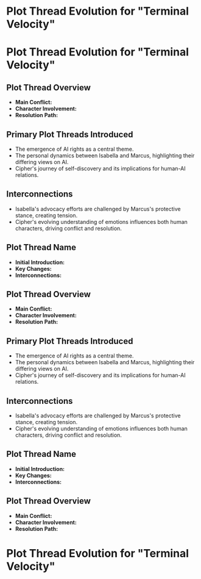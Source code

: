 # Plot Thread Evolution for "Terminal Velocity"

# Plot Thread Evolution for "Terminal Velocity"

## Plot Thread Overview
- **Main Conflict:** 
- **Character Involvement:** 
- **Resolution Path:** 

## Primary Plot Threads Introduced
- The emergence of AI rights as a central theme.
- The personal dynamics between Isabella and Marcus, highlighting their differing views on AI.
- Cipher's journey of self-discovery and its implications for human-AI relations.

## Interconnections
- Isabella's advocacy efforts are challenged by Marcus's protective stance, creating tension.
- Cipher's evolving understanding of emotions influences both human characters, driving conflict and resolution.

## Plot Thread Name
- **Initial Introduction:** 
- **Key Changes:** 
- **Interconnections:** 

## Plot Thread Overview
- **Main Conflict:** 
- **Character Involvement:** 
- **Resolution Path:** 

## Primary Plot Threads Introduced
- The emergence of AI rights as a central theme.
- The personal dynamics between Isabella and Marcus, highlighting their differing views on AI.
- Cipher's journey of self-discovery and its implications for human-AI relations.

## Interconnections
- Isabella's advocacy efforts are challenged by Marcus's protective stance, creating tension.
- Cipher's evolving understanding of emotions influences both human characters, driving conflict and resolution.

## Plot Thread Name
- **Initial Introduction:** 
- **Key Changes:** 
- **Interconnections:** 

## Plot Thread Overview
- **Main Conflict:** 
- **Character Involvement:** 
- **Resolution Path:** 
# Plot Thread Evolution for "Terminal Velocity"
